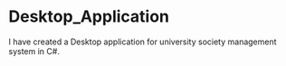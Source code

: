 # Desktop_Application
I have created a Desktop application for university society management system in C#.
